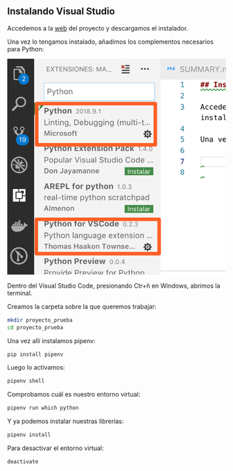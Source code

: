 ## Instalando Visual Studio

Accedemos a la [web](https://code.visualstudio.com/) del proyecto y descargamos el instalador.

Una vez lo tengamos instalado, añadimos los complementos necesarios para Python:

![](img/complementos.png)

Dentro del Visual Studio Code, presionando Ctr+ñ en Windows, abrimos la terminal.

Creamos la carpeta sobre la que queremos trabajar:

```bash
mkdir proyecto_prueba
cd proyecto_prueba
```

Una vez allí instalamos pipenv:

```python
pip install pipenv
```

Luego lo activamos:

```python
pipenv shell
```

Comprobamos cuál es nuestro entorno virtual:

```python
pipenv run which python
```

Y ya podemos instalar nuestras librerías:

```python
pipenv install 
```

Para desactivar el entorno virtual:

```python
deactivate
```